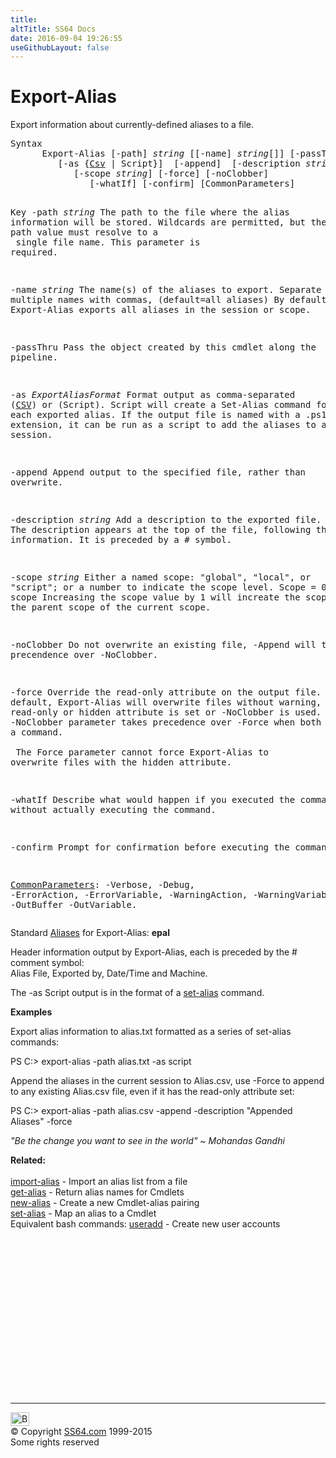 ```yaml
---
title:
altTitle: SS64 Docs
date: 2016-09-04 19:26:55
useGithubLayout: false
---
```

<!-- #BeginLibraryItem "/Library/head_ps.lbi" --><!-- #EndLibraryItem --><h1>Export-Alias</h1> 
<p>Export information about currently-defined aliases to a file.</p>
<pre>Syntax
      Export-Alias [-path] <i>string</i> [[-name] <i>string</i>[]] [-passThru]
         [-as {<u>Csv</u> | Script}]  [-append]  [-description <i>string</i>]
            [-scope <i>string</i>] [-force] [-noClobber]
               [-whatIf] [-confirm] [CommonParameters]

Key
   -path <i>string</i>
       The path to the file where the alias information will be stored.
       Wildcards are permitted, but the resulting path value must resolve to a <br>       single file name. This parameter is required.

   -name <i>string</i>
       The name(s) of the aliases to export.
       Separate multiple names with commas, (default=all aliases)
       By default, Export-Alias exports all aliases in the session or scope.
       
   -passThru 
       Pass the object created by this cmdlet along the pipeline.
        
   -as <i>ExportAliasFormat</i>
       Format output as comma-separated (<u>CSV</u>) or (Script).
       Script will create a Set-Alias command for each exported alias. If the
       output file is named with a .ps1 filename extension, it can be run
       as a script to add the aliases to any session.

   -append
       Append output to the specified file, rather than overwrite.
        
   -description <i>string</i>
       Add a description to the exported file. The description appears
       at the top of the file, following the header information. It is
       preceded by a # symbol.
        
   -scope <i>string</i>
       Either a named scope: "global", "local", or "script"; or a number
       to indicate the scope level. Scope = 0 = current scope
       Increasing the scope value by 1 will increate the scope to include the
       parent scope of the current scope. 
        
   -noClobber
       Do not overwrite an existing file, -Append will take precendence over -NoClobber.
        
   -force
       Override the read-only attribute on the output file.
       By default, Export-Alias will overwrite files without warning, unless the
       read-only or hidden attribute is set or -NoClobber is used.
       The -NoClobber parameter takes precedence over -Force when both are used in a command.<br>        <br>       The Force parameter cannot force Export-Alias to overwrite files with the hidden attribute.

   -whatIf
       Describe what would happen if you executed the command without actually
       executing the command.
       
   -confirm
       Prompt for confirmation before executing the command.
 
   <a href="common.html">CommonParameters</a>:
       -Verbose, -Debug, -ErrorAction, -ErrorVariable, -WarningAction, -WarningVariable,
       -OutBuffer -OutVariable.</pre>
<p>
Standard <a href="get-alias.html">Aliases</a> for Export-Alias:<span class="code"> <b>epal</b></span></p>
<p>Header information output by Export-Alias, each is preceded by the # comment symbol: <br>
Alias File, Exported by, Date/Time and Machine. </p>
<p>The <span class="code">-as Script</span> output is in the format  of a <a href="set-alias.html">set-alias</a> command.</p>
<p><b>Examples</b></p>
<p>Export alias information to alias.txt formatted as a series of set-alias commands:</p>
<p><span class="code">PS C:&gt; export-alias -path alias.txt -as script</span></p>
<p>Append the aliases in the current session to  Alias.csv, use -Force to append to any existing Alias.csv file, even if it has the read-only attribute set:</p>
<p><span class="code">PS C:&gt; export-alias -path alias.csv -append -description "Appended Aliases" -force</span></p>
<p class="quote"><i>"Be the change you want to see in the world" ~ Mohandas Gandhi</i></p>
<p><b>Related:</b><br>
  <br>
  <a href="import-alias.html">import-alias</a> - Import an alias list from a file<br>    
<a href="get-alias.html">get-alias</a> - Return alias names for Cmdlets<br>
<a href="new-alias.html">new-alias</a> - Create a new Cmdlet-alias pairing<br> 
<a href="set-alias.html">set-alias</a> - Map an alias to a Cmdlet<br>
Equivalent bash commands: <a href="../bash/useradd.html">useradd</a> - Create new user accounts</p><!-- #BeginLibraryItem "/Library/foot_ps.lbi" --><p>
<!-- PowerShell300 -->
<ins class="adsbygoogle" style="display:inline-block;width:300px;height:250px" data-ad-client="ca-pub-6140977852749469" data-ad-slot="6253539900"></ins>
<script>
(adsbygoogle = window.adsbygoogle || []).push({});
</script></p>
<hr>
<div id="bl" class="footer"><a href="export-alias.html#"><img src="../images/top.png" width="30" height="22" alt="Back to the Top"></a></div>
<div id="br" class="footer, tagline">© Copyright <a href="../index.html">SS64.com</a> 1999-2015<br>
Some rights reserved</div><!-- #EndLibraryItem -->

